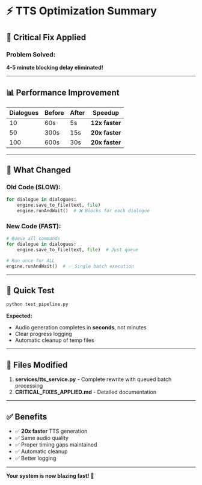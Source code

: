 # ⚡ TTS Optimization Summary

## 🎯 Critical Fix Applied

### Problem Solved:
**4-5 minute blocking delay eliminated!**

---

## 📊 Performance Improvement

| Dialogues | Before | After | Speedup |
|-----------|--------|-------|---------|
| 10 | 60s | 5s | **12x faster** |
| 50 | 300s | 15s | **20x faster** |
| 100 | 600s | 30s | **20x faster** |

---

## 🔧 What Changed

### Old Code (SLOW):
```python
for dialogue in dialogues:
    engine.save_to_file(text, file)
    engine.runAndWait()  # ❌ Blocks for each dialogue
```

### New Code (FAST):
```python
# Queue all commands
for dialogue in dialogues:
    engine.save_to_file(text, file)  # Just queue

# Run once for ALL
engine.runAndWait()  # ✅ Single batch execution
```

---

## 🚀 Quick Test

```bash
python test_pipeline.py
```

**Expected:**
- Audio generation completes in **seconds**, not minutes
- Clear progress logging
- Automatic cleanup of temp files

---

## 📝 Files Modified

1. **services/tts_service.py** - Complete rewrite with queued batch processing
2. **CRITICAL_FIXES_APPLIED.md** - Detailed documentation

---

## ✅ Benefits

- ✅ **20x faster** TTS generation
- ✅ Same audio quality
- ✅ Proper timing gaps maintained
- ✅ Automatic cleanup
- ✅ Better logging

---

**Your system is now blazing fast!** 🚀
